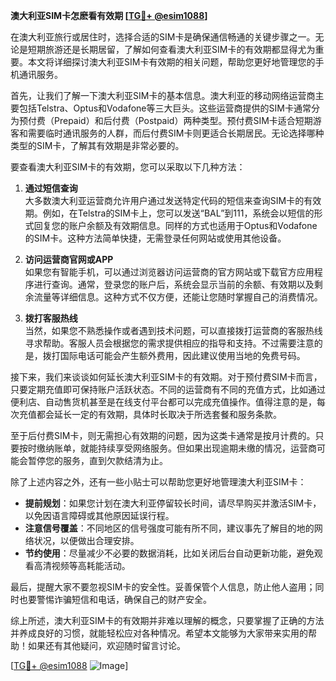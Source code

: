 **澳大利亚SIM卡怎麽看有效期 [[TG💪+ @esim1088](https://t.me/s/esim1088)]**

在澳大利亚旅行或居住时，选择合适的SIM卡是确保通信畅通的关键步骤之一。无论是短期旅游还是长期居留，了解如何查看澳大利亚SIM卡的有效期都显得尤为重要。本文将详细探讨澳大利亚SIM卡有效期的相关问题，帮助您更好地管理您的手机通讯服务。

首先，让我们了解一下澳大利亚SIM卡的基本信息。澳大利亚的移动网络运营商主要包括Telstra、Optus和Vodafone等三大巨头。这些运营商提供的SIM卡通常分为预付费（Prepaid）和后付费（Postpaid）两种类型。预付费SIM卡适合短期游客和需要临时通讯服务的人群，而后付费SIM卡则更适合长期居民。无论选择哪种类型的SIM卡，了解其有效期是非常必要的。

要查看澳大利亚SIM卡的有效期，您可以采取以下几种方法：

1. **通过短信查询**  
   大多数澳大利亚运营商允许用户通过发送特定代码的短信来查询SIM卡的有效期。例如，在Telstra的SIM卡上，您可以发送“BAL”到111，系统会以短信的形式回复您的账户余额及有效期信息。同样的方式也适用于Optus和Vodafone的SIM卡。这种方法简单快捷，无需登录任何网站或使用其他设备。

2. **访问运营商官网或APP**  
   如果您有智能手机，可以通过浏览器访问运营商的官方网站或下载官方应用程序进行查询。通常，登录您的账户后，系统会显示当前的余额、有效期以及剩余流量等详细信息。这种方式不仅方便，还能让您随时掌握自己的消费情况。

3. **拨打客服热线**  
   当然，如果您不熟悉操作或者遇到技术问题，可以直接拨打运营商的客服热线寻求帮助。客服人员会根据您的需求提供相应的指导和支持。不过需要注意的是，拨打国际电话可能会产生额外费用，因此建议使用当地的免费号码。

接下来，我们来谈谈如何延长澳大利亚SIM卡的有效期。对于预付费SIM卡而言，只要定期充值即可保持账户活跃状态。不同的运营商有不同的充值方式，比如通过便利店、自动售货机甚至是在线支付平台都可以完成充值操作。值得注意的是，每次充值都会延长一定的有效期，具体时长取决于所选套餐和服务条款。

至于后付费SIM卡，则无需担心有效期的问题，因为这类卡通常是按月计费的。只要按时缴纳账单，就能持续享受网络服务。但如果出现逾期未缴的情况，运营商可能会暂停您的服务，直到欠款结清为止。

除了上述内容之外，还有一些小贴士可以帮助您更好地管理澳大利亚SIM卡：

- **提前规划**：如果您计划在澳大利亚停留较长时间，请尽早购买并激活SIM卡，以免因语言障碍或其他原因延误行程。
- **注意信号覆盖**：不同地区的信号强度可能有所不同，建议事先了解目的地的网络状况，以便做出合理安排。
- **节约使用**：尽量减少不必要的数据消耗，比如关闭后台自动更新功能，避免观看高清视频等高耗能活动。

最后，提醒大家不要忽视SIM卡的安全性。妥善保管个人信息，防止他人盗用；同时也要警惕诈骗短信和电话，确保自己的财产安全。

综上所述，澳大利亚SIM卡的有效期并非难以理解的概念，只要掌握了正确的方法并养成良好的习惯，就能轻松应对各种情况。希望本文能够为大家带来实用的帮助！如果还有其他疑问，欢迎随时留言讨论。

[[TG💪+ @esim1088](https://t.me/s/esim1088) ![Image](https://i.postimg.cc/4NQfJmqS/Snipaste-2025-05-13-00-14-12.png)]